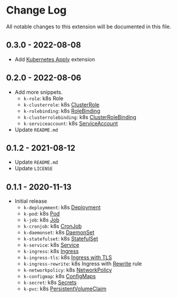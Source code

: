# Change Log

All notable changes to this extension will be documented in this file.

## 0.3.0 - 2022-08-08

* Add [Kubernetes Apply](https://marketplace.visualstudio.com/items?itemName=ShaiMendel.kubernetesapply) extension

## 0.2.0 - 2022-08-06

* Add more snippets.
  * `k-role`: k8s Role
  * `k-clusterrole`: k8s [ClusterRole](https://kubernetes.io/docs/reference/kubernetes-api/authorization-resources/cluster-role-v1/)
  * `k-rolebinding`: k8s [RoleBinding](https://kubernetes.io/docs/reference/kubernetes-api/authorization-resources/role-binding-v1/)
  * `k-clusterrolebinding`: k8s [ClusterRoleBinding](https://kubernetes.io/docs/reference/kubernetes-api/authorization-resources/cluster-role-binding-v1/)
  * `k-serviceaccount`: k8s [ServiceAccount](https://kubernetes.io/docs/reference/kubernetes-api/authentication-resources/service-account-v1/)
* Update `README.md`

## 0.1.2 - 2021-08-12

* Update `README.md`
* Update `LICENSE`

## 0.1.1 - 2020-11-13

* Initial release
  * `k-deploymment`: k8s [Deployment](https://kubernetes.io/docs/concepts/workloads/controllers/deployment/)
  * `k-pod`: k8s [Pod](https://kubernetes.io/docs/concepts/workloads/pods/)
  * `k-job`: k8s [Job](https://kubernetes.io/docs/concepts/workloads/controllers/job/)
  * `k-cronjob`: k8s [CronJob](https://kubernetes.io/docs/concepts/workloads/controllers/cron-jobs/)
  * `k-daemonset`: k8s [DaemonSet](https://kubernetes.io/docs/concepts/workloads/controllers/daemonset/)
  * `k-statefulset`: k8s [StatefulSet](https://kubernetes.io/docs/concepts/workloads/controllers/statefulset/)
  * `k-service`: k8s [Service](https://kubernetes.io/docs/concepts/services-networking/service/)
  * `k-ingress`: k8s [Ingress](https://kubernetes.io/docs/concepts/services-networking/ingress/)
  * `k-ingress-tls`: k8s [Ingress with TLS](https://kubernetes.io/docs/concepts/services-networking/ingress/#tls)
  * `k-ingress-rewrite`: k8s Ingress with [Rewrite](https://github.com/kubernetes/ingress-nginx/blob/master/docs/examples/rewrite/README.md) rule
  * `k-networkpolicy`: k8s [NetworkPolicy](https://kubernetes.io/docs/concepts/services-networking/network-policies/)
  * `k-configmap`: k8s [ConfigMaps](https://kubernetes.io/docs/concepts/configuration/configmap/)
  * `k-secret`: k8s [Secrets](https://kubernetes.io/docs/concepts/configuration/secret/)
  * `k-pvc`: k8s [PersistentVolumeClaim](https://kubernetes.io/docs/concepts/storage/persistent-volumes/)
